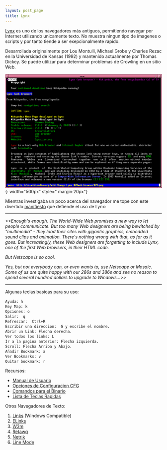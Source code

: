```yaml
---
layout: post_page
title: Lynx
---
```


[Lynx](http://lynx.browser.org/) es uno de los navegadores más antiguos, permitiendo navegar por Internet utilizando unicamente texto. No muestra ningun tipo de imagenes o scripts y por tanto tiende a ser exepcionalmente rapido. 

Desarrollada originalmente por Lou Montulli, Michael Grobe y Charles Rezac en la Universidad de Kansas (1992) y mantenido actualmente por Thomas Dickey. Se puede utilizar para determinar problemas de Crowling en un sitio Web.

![Lynx Browser on Wikipedia](/Images/lynx.png){: width="500px" style=" margin:20px"}

Mientras investigaba un poco acerca del navegador me tope con este divertido [manifiesto](http://world.std.com/~adamg/manifesto.html) que defiende el uso de Lynx: 

***

*\<\<Enough's enough. The World-Wide Web promises a new way to let people communicate. But too many Web designers are being bewitched by "multimedia" - they load their sites with gigantic graphics, embedded sound clips and animation. There's nothing wrong with that, as far as it goes. But increasingly, these Web designers are forgetting to include Lynx, one of the first Web browsers, in their HTML code.*

*But Netscape is so cool.*

*Yes, but not everybody can, or even wants to, use Netscape or Mosaic. Some of us are quite happy with our 286s and 386s and see no reason to spend several hundred dollars to upgrade to Windows...\>\>*

***

Algunas teclas basicas para su uso:

~~~
Ayuda: h
Key Map: k
Opciones: o
Salir:  q
Refrescar:  Ctrl+R
Escribir una direccion:  G y escribe el nombre.
Abrir un Link: Flecha derecha.
Ver todos los links: L
Ir a la pagina anterior: Flecha izquierda.
Scroll: Flecha Arriba y Abajo.
Añadir Bookmark: a
Ver Bookmarks: v
Quitar bookmark: r
~~~

Recursos:

* [Manual de Usuario](http://lynx.invisible-island.net/lynx_help/Lynx_users_guide.html)
* [Opciones de Configuracion CFG](http://lynx.invisible-island.net/lynx_help/cattoc.html)
* [Comandos para el Binario](http://linuxcommand.org/man_pages/lynx1.html )
* [Lista de Teclas Rapidas](http://lynx.browser.org/lynx_help/keystrokes/keystroke_help.html)

Otros Navegadores de Texto:

1. [Links](http://links.twibright.com/download/binaries/win32/) (Windows Compatible)
1. [ELinks](http://elinks.or.cz/download.html/)
3. [W3m](https://sourceforge.net/projects/w3m/) 
4. [Retawq](https://sourceforge.net/projects/retawq/)
5. [Netrik](https://sourceforge.net/projects/netrik/)
6. [Line Mode](http://line-mode.cern.ch/www/hypertext/WWW/TheProject.html)
